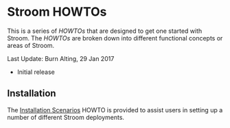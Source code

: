 # Stroom HOWTOs

This is a series of *HOWTOs* that are designed to get one started with Stroom. The *HOWTOs* are broken down into different functional concepts or areas of Stroom.

Last Update: Burn Alting, 29 Jan 2017

- Initial release

## Installation

The [Installation Scenarios](Install/InstallHowTo.md "Stroom Installation Deployments") HOWTO is provided to assist users in setting up a number
of different Stroom deployments.
